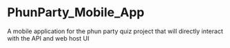 # PhunParty_Mobile_App
A mobile application for the phun party quiz project that will directly interact with the API and web host UI
